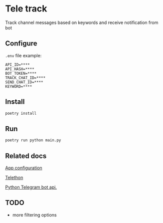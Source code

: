 # Tele track

Track channel messages based on keywords and receive notification from bot


## Configure

`.env` file example:

```
API_ID=****
API_HASH=****
BOT_TOKEN=****
TRACK_CHAT_ID=****
SEND_CHAT_ID=****
KEYWORD=****
```

## Install

```sh
poetry install
```

## Run

```sh
poetry run python main.py
```


## Related docs

[App configuration](https://my.telegram.org/apps)

[Telethon](https://github.com/LonamiWebs/Telethon)

[Python Telegram bot api.](https://github.com/eternnoir/pyTelegramBotAPI?tab=readme-ov-file)


## TODO

- more filtering options
